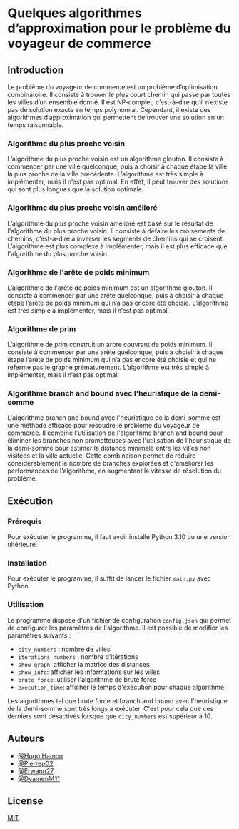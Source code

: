# Quelques algorithmes d’approximation pour le problème du voyageur de commerce

## Introduction
Le problème du voyageur de commerce est un problème d’optimisation combinatoire. Il consiste à trouver le plus court chemin qui passe par toutes les villes d’un ensemble donné. Il est NP-complet, c’est-à-dire qu’il n’existe pas de solution exacte en temps polynomial. Cependant, il existe des algorithmes d’approximation qui permettent de trouver une solution en un temps raisonnable.

### Algorithme du plus proche voisin
L’algorithme du plus proche voisin est un algorithme glouton. Il consiste à commencer par une ville quelconque, puis à choisir à chaque étape la ville la plus proche de la ville précédente. L’algorithme est très simple à implémenter, mais il n’est pas optimal. En effet, il peut trouver des solutions qui sont plus longues que la solution optimale.

### Algorithme du plus proche voisin amélioré
L’algorithme du plus proche voisin amélioré est basé sur le résultat de l'algorithme du plus proche voisin. Il consiste à défaire les croisements de chemins, c’est-à-dire à inverser les segments de chemins qui se croisent. L’algorithme est plus complexe à implémenter, mais il est plus efficace que l'algorithme du plus proche voisin.

### Algorithme de l'arête de poids minimum
L’algorithme de l'arête de poids minimum est un algorithme glouton. Il consiste à commencer par une arête quelconque, puis à choisir à chaque étape l’arête de poids minimum qui n’a pas encore été choisie. L’algorithme est très simple à implémenter, mais il n’est pas optimal.

### Algorithme de prim
L’algorithme de prim construit un arbre couvrant de poids minimum. Il consiste à commencer par une arête quelconque, puis à choisir à chaque étape l’arête de poids minimum qui n’a pas encore été choisie et qui ne referme pas le graphe prématurément. L’algorithme est très simple à implémenter, mais il n’est pas optimal.

### Algorithme branch and bound avec l'heuristique de la demi-somme

L'algorithme branch and bound avec l'heuristique de la demi-somme est une méthode efficace pour résoudre le problème du voyageur de commerce. Il combine l'utilisation de l'algorithme branch and bound pour éliminer les branches non prometteuses avec l'utilisation de l'heuristique de la demi-somme pour estimer la distance minimale entre les villes non visitées et la ville actuelle. Cette combinaison permet de réduire considérablement le nombre de branches explorées et d'améliorer les performances de l'algorithme, en augmentant la vitesse de résolution du problème.

## Exécution

### Prérequis

Pour exécuter le programme, il faut avoir installé Python 3.10 ou une version ultérieure.

### Installation

Pour exécuter le programme, il suffit de lancer le fichier `main.py` avec Python.

### Utilisation

Le programme dispose d'un fichier de configuration `config.json` qui permet de configurer les paramètres de l'algorithme. Il est possible de modifier les paramètres suivants :

- `city_numbers` : nombre de villes
- `iterations_numbers` : nombre d'itérations
- `show_graph`:  afficher la matrice des distances
- `show_info`: afficher les informations sur les villes
- `brute_force`: utiliser l'algorithme de brute force
- `execution_time`: afficher le temps d'exécution pour chaque algorithme

Les algorithmes tel que brute force et branch and bound avec l'heuristique de la demi-somme sont très longs à exécuter. C'est pour cela que ces derniers sont désactivés lorsque que `city_numbers` est supérieur à 10.

## Auteurs

- [@Hugo Hamon](https://github.com/hugo-hamon)
- [@Pierrep02](https://github.com/Pierrep02)
- [@Erwann27](https://github.com/Erwann27)
- [@Dyamen1411](https://github.com/Dyamen1411)

## License

[MIT](https://choosealicense.com/licenses/mit/)
